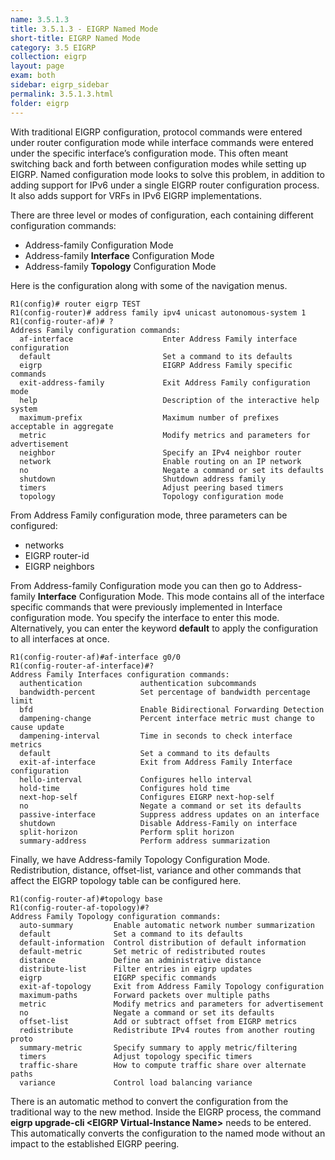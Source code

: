 ```yaml
---
name: 3.5.1.3
title: 3.5.1.3 - EIGRP Named Mode
short-title: EIGRP Named Mode
category: 3.5 EIGRP
collection: eigrp
layout: page
exam: both
sidebar: eigrp_sidebar
permalink: 3.5.1.3.html
folder: eigrp
---
```

With traditional EIGRP configuration, protocol commands were entered under router configuration mode while interface commands were entered under the specific interface’s configuration mode. This often meant switching back and forth between configuration modes while setting up EIGRP.  Named configuration mode looks to solve this problem, in addition to adding support for IPv6 under a single EIGRP router configuration process. It also adds support for VRFs in IPv6 EIGRP implementations.

There are three level or modes of configuration, each containing different configuration commands:
- Address-family Configuration Mode
- Address-family **Interface** Configuration Mode
- Address-family **Topology** Configuration Mode

Here is the configuration along with some of the navigation menus.
```
R1(config)# router eigrp TEST
R1(config-router)# address family ipv4 unicast autonomous-system 1
R1(config-router-af)# ?
Address Family configuration commands:
  af-interface                    Enter Address Family interface configuration
  default                         Set a command to its defaults
  eigrp                           EIGRP Address Family specific commands
  exit-address-family             Exit Address Family configuration mode
  help                            Description of the interactive help system
  maximum-prefix                  Maximum number of prefixes acceptable in aggregate
  metric                          Modify metrics and parameters for advertisement
  neighbor                        Specify an IPv4 neighbor router
  network                         Enable routing on an IP network
  no                              Negate a command or set its defaults
  shutdown                        Shutdown address family
  timers                          Adjust peering based timers
  topology                        Topology configuration mode
```
From Address Family configuration mode, three parameters can be configured:
- networks
- EIGRP router-id
- EIGRP neighbors

From Address-family Configuration mode you can then go to Address-family **Interface** Configuration Mode. This mode contains all of the interface specific commands that were previously implemented in Interface configuration mode. You specify the interface to enter this mode. Alternatively, you can enter the keyword **default** to apply the configuration to all interfaces at once.
```
R1(config-router-af)#af-interface g0/0
R1(config-router-af-interface)#?
Address Family Interfaces configuration commands:
  authentication             authentication subcommands
  bandwidth-percent          Set percentage of bandwidth percentage limit
  bfd                        Enable Bidirectional Forwarding Detection
  dampening-change           Percent interface metric must change to cause update
  dampening-interval         Time in seconds to check interface metrics
  default                    Set a command to its defaults
  exit-af-interface          Exit from Address Family Interface configuration
  hello-interval             Configures hello interval
  hold-time                  Configures hold time
  next-hop-self              Configures EIGRP next-hop-self
  no                         Negate a command or set its defaults
  passive-interface          Suppress address updates on an interface
  shutdown                   Disable Address-Family on interface
  split-horizon              Perform split horizon
  summary-address            Perform address summarization
```

Finally, we have Address-family Topology Configuration Mode. Redistribution, distance, offset-list, variance and other commands that affect the EIGRP topology table can be configured here.
```
R1(config-router-af)#topology base
R1(config-router-af-topology)#?
Address Family Topology configuration commands:
  auto-summary         Enable automatic network number summarization
  default              Set a command to its defaults
  default-information  Control distribution of default information
  default-metric       Set metric of redistributed routes
  distance             Define an administrative distance
  distribute-list      Filter entries in eigrp updates
  eigrp                EIGRP specific commands
  exit-af-topology     Exit from Address Family Topology configuration
  maximum-paths        Forward packets over multiple paths
  metric               Modify metrics and parameters for advertisement
  no                   Negate a command or set its defaults
  offset-list          Add or subtract offset from EIGRP metrics
  redistribute         Redistribute IPv4 routes from another routing proto
  summary-metric       Specify summary to apply metric/filtering
  timers               Adjust topology specific timers
  traffic-share        How to compute traffic share over alternate paths
  variance             Control load balancing variance
```

There is an automatic method to convert the configuration from the traditional way to the new method. Inside the EIGRP process, the command
**eigrp upgrade-cli \<EIGRP Virtual-Instance Name\>** needs to be entered. This automatically converts the configuration to the named mode without an impact to the established EIGRP peering.